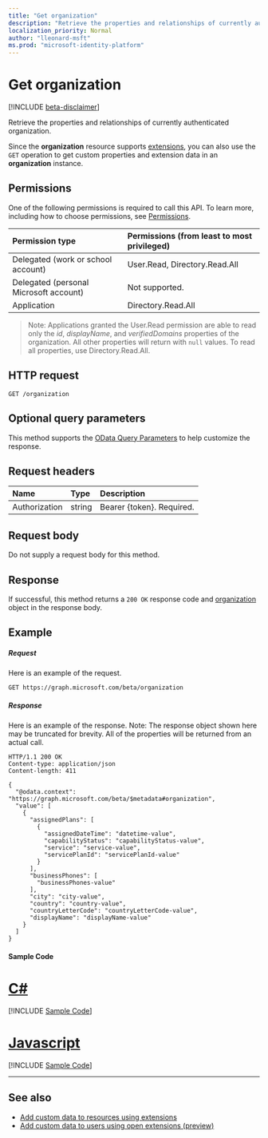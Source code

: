 ```yaml
---
title: "Get organization"
description: "Retrieve the properties and relationships of currently authenticated organization."
localization_priority: Normal
author: "lleonard-msft"
ms.prod: "microsoft-identity-platform"
---
```


# Get organization

[!INCLUDE [beta-disclaimer](../../includes/beta-disclaimer.md)]

Retrieve the properties and relationships of currently authenticated organization.

Since the **organization** resource supports [extensions](/graph/extensibility-overview), you can also use the `GET` operation to get custom properties and extension data in an **organization** instance.

## Permissions

One of the following permissions is required to call this API. To learn more, including how to choose permissions, see [Permissions](/graph/permissions-reference).

|Permission type | Permissions (from least to most privileged) |
|:--------------------|:---------------------------------------------------------|
|Delegated (work or school account) | User.Read, Directory.Read.All |
|Delegated (personal Microsoft account) | Not supported. |
|Application | Directory.Read.All |

> Note: Applications granted the User.Read permission are able to read only the *id*, *displayName*, and *verifiedDomains* properties of the organization.  All other properties will return with `null` values. To read all properties, use Directory.Read.All.

## HTTP request

<!-- { "blockType": "ignored" } -->

```http
GET /organization
```

## Optional query parameters

This method supports the [OData Query Parameters](https://developer.microsoft.com/graph/docs/concepts/query_parameters) to help customize the response.

## Request headers

| Name       | Type | Description|
|:-----------|:------|:----------|
| Authorization  | string  | Bearer {token}. Required. |

## Request body

Do not supply a request body for this method.

## Response

If successful, this method returns a `200 OK` response code and [organization](../resources/organization.md) object in the response body.

## Example

##### Request

Here is an example of the request.
<!-- {
  "blockType": "request",
  "name": "get_organization"
}-->

```http
GET https://graph.microsoft.com/beta/organization
```

##### Response

Here is an example of the response. Note: The response object shown here may be truncated for brevity. All of the properties will be returned from an actual call.
<!-- {
  "blockType": "response",
  "truncated": true,
  "@odata.type": "microsoft.graph.organization"
} -->

```http
HTTP/1.1 200 OK
Content-type: application/json
Content-length: 411

{
  "@odata.context": "https://graph.microsoft.com/beta/$metadata#organization",
  "value": [
    {
      "assignedPlans": [
        {
          "assignedDateTime": "datetime-value",
          "capabilityStatus": "capabilityStatus-value",
          "service": "service-value",
          "servicePlanId": "servicePlanId-value"
        }
      ],
      "businessPhones": [
        "businessPhones-value"
      ],
      "city": "city-value",
      "country": "country-value",
      "countryLetterCode": "countryLetterCode-value",
      "displayName": "displayName-value"
    }
  ]
}
```
#### Sample Code
# [C#](#tab/CS)
[!INCLUDE [Sample Code]( ../includes/get_organization-C#-snippets.md)]

# [Javascript](#tab/Javascript)
[!INCLUDE [Sample Code]( ../includes/get_organization-Javascript-snippets.md)]

---


## See also

- [Add custom data to resources using extensions](/graph/extensibility-overview)
- [Add custom data to users using open extensions (preview)](/graph/extensibility-open-users)
<!--
- [Add custom data to groups using schema extensions (preview)](/graph/extensibility-schema-groups)
-->

<!-- uuid: 8fcb5dbc-d5aa-4681-8e31-b001d5168d79
2015-10-25 14:57:30 UTC -->
<!--
{
  "type": "#page.annotation",
  "description": "Get organization",
  "keywords": "",
  "section": "documentation",
  "tocPath": "",
  "suppressions": [
    "Error: /api-reference/beta/api/organization-get.md:\r\n      Exception processing links.\r\n    System.ArgumentException: Link Definition was null. Link text: !INCLUDE [beta-disclaimer](../../includes/beta-disclaimer.md)\r\n      at ApiDoctor.Validation.DocFile.get_LinkDestinations()\r\n      at ApiDoctor.Validation.DocSet.ValidateLinks(Boolean includeWarnings, String[] relativePathForFiles, IssueLogger issues, Boolean requireFilenameCaseMatch, Boolean printOrphanedFiles)"
  ]
}
-->
